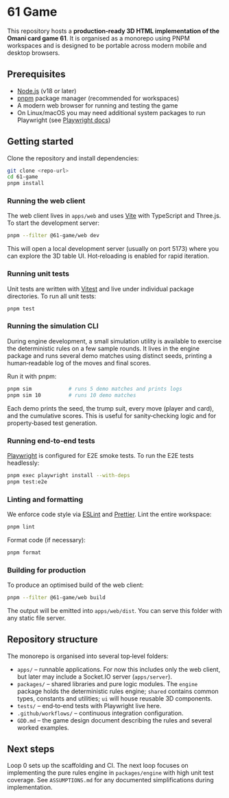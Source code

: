 # 61 Game

This repository hosts a **production‑ready 3D HTML implementation of the Omani card game 61**.  It is organised as a monorepo using PNPM workspaces and is designed to be portable across modern mobile and desktop browsers.

## Prerequisites

- [Node.js](https://nodejs.org/) (v18 or later)
- [pnpm](https://pnpm.io/) package manager (recommended for workspaces)
- A modern web browser for running and testing the game
- On Linux/macOS you may need additional system packages to run Playwright (see [Playwright docs](https://playwright.dev/))

## Getting started

Clone the repository and install dependencies:

```bash
git clone <repo-url>
cd 61-game
pnpm install
```

### Running the web client

The web client lives in `apps/web` and uses [Vite](https://vitejs.dev/) with TypeScript and Three.js.  To start the development server:

```bash
pnpm --filter @61-game/web dev
```

This will open a local development server (usually on port 5173) where you can explore the 3D table UI.  Hot‑reloading is enabled for rapid iteration.

### Running unit tests

Unit tests are written with [Vitest](https://vitest.dev/) and live under individual package directories.  To run all unit tests:

```bash
pnpm test
```

### Running the simulation CLI

During engine development, a small simulation utility is available to exercise the deterministic rules on a few sample rounds.  It lives in the engine package and runs several demo matches using distinct seeds, printing a human‑readable log of the moves and final scores.

Run it with pnpm:

```bash
pnpm sim            # runs 5 demo matches and prints logs
pnpm sim 10         # runs 10 demo matches
```

Each demo prints the seed, the trump suit, every move (player and card), and the cumulative scores.  This is useful for sanity‑checking logic and for property‑based test generation.

### Running end‑to‑end tests

[Playwright](https://playwright.dev/) is configured for E2E smoke tests.  To run the E2E tests headlessly:

```bash
pnpm exec playwright install --with-deps
pnpm test:e2e
```

### Linting and formatting

We enforce code style via [ESLint](https://eslint.org/) and [Prettier](https://prettier.io/).  Lint the entire workspace:

```bash
pnpm lint
```

Format code (if necessary):

```bash
pnpm format
```

### Building for production

To produce an optimised build of the web client:

```bash
pnpm --filter @61-game/web build
```

The output will be emitted into `apps/web/dist`.  You can serve this folder with any static file server.

## Repository structure

The monorepo is organised into several top‑level folders:

- `apps/` – runnable applications.  For now this includes only the web client, but later may include a Socket.IO server (`apps/server`).
- `packages/` – shared libraries and pure logic modules.  The `engine` package holds the deterministic rules engine; `shared` contains common types, constants and utilities; `ui` will house reusable 3D components.
- `tests/` – end‑to‑end tests with Playwright live here.
- `.github/workflows/` – continuous integration configuration.
- `GDD.md` – the game design document describing the rules and several worked examples.

## Next steps

Loop 0 sets up the scaffolding and CI.  The next loop focuses on implementing the pure rules engine in `packages/engine` with high unit test coverage.  See `ASSUMPTIONS.md` for any documented simplifications during implementation.
